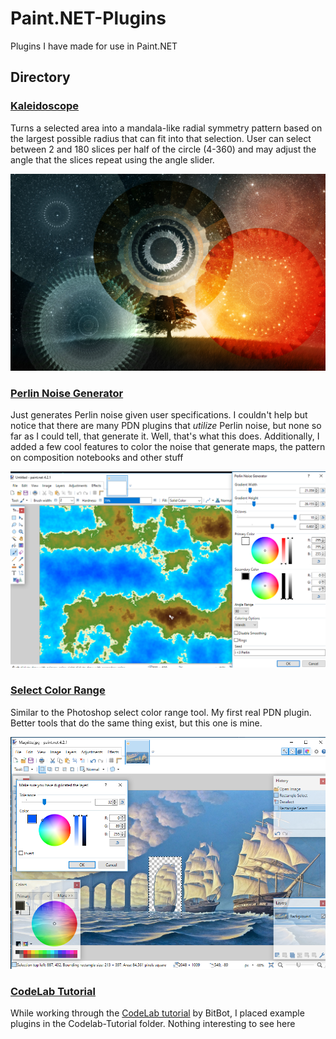 # Paint.NET-Plugins
Plugins I have made for use in Paint.NET

## Directory

### [Kaleidoscope](Kaleidoscope)
Turns a selected area into a mandala-like radial symmetry pattern based on the largest possible radius that can fit into that selection. User can select between 2 and 180 slices per half of the circle (4-360) and may adjust the angle that the slices repeat using the angle slider. 

<img src="./Kaleidoscope/img/example2.png" width="750">

### [Perlin Noise Generator](Perlin%20Noise)
Just generates Perlin noise given user specifications. I couldn't help but notice that there are many PDN plugins that *utilize* Perlin noise, but none so far as I could tell, that generate it. Well, that's what this does. Additionally, I added a few cool features to color the noise that generate maps, the pattern on composition notebooks and other stuff

<img src="./Perlin%20Noise/img/example4.png" width="750">

### [Select Color Range](SelectColorRange)
Similar to the Photoshop select color range tool. My first real PDN plugin. Better tools that do the same thing exist, but this one is mine.

<img src="./SelectColorRange/example.png" width="750">

### [CodeLab Tutorial](Codelab-Tutorial)
While working through the [CodeLab tutorial](https://boltbait.com/pdn/codelab/) by BitBot, I placed example plugins in the Codelab-Tutorial folder. Nothing interesting to see here
